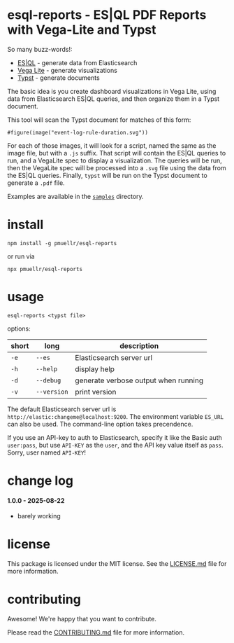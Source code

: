 esql-reports - ES|QL PDF Reports with Vega-Lite and Typst
================================================================================

So many buzz-words!:

- [ES|QL][] - generate data from Elasticsearch
- [Vega Lite][] - generate visualizations
- [Typst][] - generate documents

[Typst]:     https://typst.app/
[Vega Lite]: https://vega.github.io/vega-lite/
[ES|QL]:     https://www.elastic.co/docs/explore-analyze/query-filter/languages/esql

The basic idea is you create dashboard visualizations in Vega Lite, using
data from Elasticsearch ES|QL queries, and then organize them in a Typst
document.

This tool will scan the Typst document for matches of this form:

    #figure(image("event-log-rule-duration.svg"))

For each of those images, it will look for a script, named the same as
the image file, but with a `.js` suffix.  That script will contain the
ES|QL queries to run, and a VegaLite spec to display a visualization.
The queries will be run, then the VegaLite spec will be processed into
a `.svg` file using the data from the ES|QL queries.  Finally, `typst`
will be run on the Typst document to generate a `.pdf` file.

Examples are available in the [`samples`](https://github.com/pmuellr/esql-reports/tree/main/samples/)
directory.


install
================================================================================

    npm install -g pmuellr/esql-reports

or run via

    npx pmuellr/esql-reports
    
usage
================================================================================

    esql-reports <typst file>

options:

| short | long                 | description
| ----- |--------------------- | ---------------------------------------------
| `-e`  | `--es`               | Elasticsearch server url
| `-h`  | `--help`             | display help
| `-d`  | `--debug`            | generate verbose output when running
| `-v`  | `--version`          | print version

The default Elasticsearch server url is `http://elastic:changeme@localhost:9200`.
The environment variable `ES_URL` can also be used.  The command-line option
takes precendence.

If you use an API-key to auth to Elasticsearch, specify it like the Basic
auth `user:pass`, but use `API-KEY` as the `user`, and the API key value
itself as `pass`.  Sorry, user named `API-KEY`!


change log
================================================================================

#### 1.0.0 - 2025-08-22

- barely working


license
================================================================================

This package is licensed under the MIT license.  See the [LICENSE.md][] file
for more information.


contributing
================================================================================

Awesome!  We're happy that you want to contribute.

Please read the [CONTRIBUTING.md][] file for more information.


[LICENSE.md]: LICENSE.md
[CONTRIBUTING.md]: CONTRIBUTING.md
[CHANGELOG.md]: CHANGELOG.md
